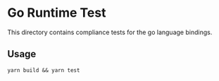 # Go Runtime Test

This directory contains compliance tests for the go language bindings.

## Usage

`yarn build && yarn test`